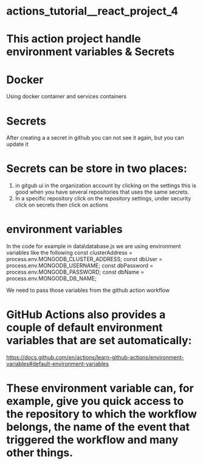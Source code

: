 # actions_tutorial__react_project_4

# This action project handle environment variables & Secrets

# Docker
Using docker container and services containers 
# Secrets
After creating a a secret in github you can not see it again, but you can update it
# Secrets can be store in two places:
1. in gitgub ui in the organization account by clicking on the settings this is good when you have several repositories that uses the same secrets.
2. In a specific repository click on the repository settings, under security click on secrets then click on actions

#  environment variables
In the code for example in data\database.js
we are using environment variables like the following
const clusterAddress = process.env.MONGODB_CLUSTER_ADDRESS;
const dbUser = process.env.MONGODB_USERNAME;
const dbPassword = process.env.MONGODB_PASSWORD;
const dbName = process.env.MONGODB_DB_NAME;

We need to pass those variables from the github action workflow

# GitHub Actions also provides a couple of default environment variables that are set automatically:

https://docs.github.com/en/actions/learn-github-actions/environment-variables#default-environment-variables

# These environment variable can, for example, give you quick access to the repository to which the workflow belongs, the name of the event that triggered the workflow and many other things.
